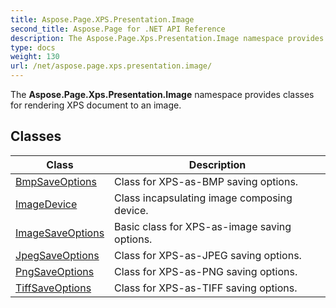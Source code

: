 ```yaml
---
title: Aspose.Page.XPS.Presentation.Image
second_title: Aspose.Page for .NET API Reference
description: The Aspose.Page.Xps.Presentation.Image namespace provides classes for rendering XPS document to an image
type: docs
weight: 130
url: /net/aspose.page.xps.presentation.image/
---
```

The **Aspose.Page.Xps.Presentation.Image** namespace provides classes for rendering XPS document to an image.

## Classes

| Class | Description |
| --- | --- |
| [BmpSaveOptions](./bmpsaveoptions/) | Class for XPS-as-BMP saving options. |
| [ImageDevice](./imagedevice/) | Class incapsulating image composing device. |
| [ImageSaveOptions](./imagesaveoptions/) | Basic class for XPS-as-image saving options. |
| [JpegSaveOptions](./jpegsaveoptions/) | Class for XPS-as-JPEG saving options. |
| [PngSaveOptions](./pngsaveoptions/) | Class for XPS-as-PNG saving options. |
| [TiffSaveOptions](./tiffsaveoptions/) | Class for XPS-as-TIFF saving options. |


